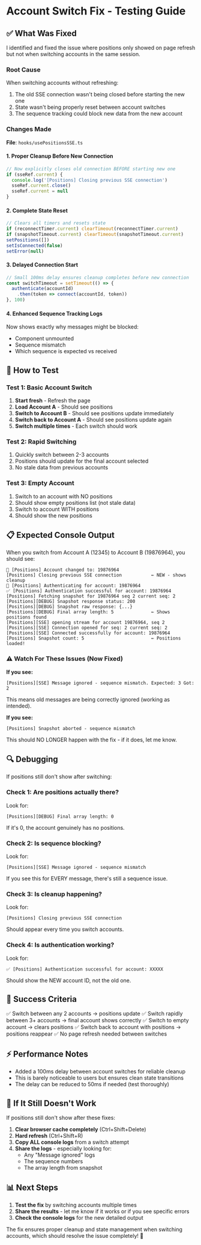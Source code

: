 # Account Switch Fix - Testing Guide

## ✅ What Was Fixed

I identified and fixed the issue where positions only showed on page refresh but not when switching accounts in the same session.

### Root Cause
When switching accounts without refreshing:
1. The old SSE connection wasn't being closed before starting the new one
2. State wasn't being properly reset between account switches
3. The sequence tracking could block new data from the new account

### Changes Made

**File**: `hooks/usePositionsSSE.ts`

#### 1. Proper Cleanup Before New Connection
```typescript
// Now explicitly closes old connection BEFORE starting new one
if (sseRef.current) {
  console.log('[Positions] Closing previous SSE connection')
  sseRef.current.close()
  sseRef.current = null
}
```

#### 2. Complete State Reset
```typescript
// Clears all timers and resets state
if (reconnectTimer.current) clearTimeout(reconnectTimer.current)
if (snapshotTimeout.current) clearTimeout(snapshotTimeout.current)
setPositions([])
setIsConnected(false)
setError(null)
```

#### 3. Delayed Connection Start
```typescript
// Small 100ms delay ensures cleanup completes before new connection
const switchTimeout = setTimeout(() => {
  authenticate(accountId)
    .then(token => connect(accountId, token))
}, 100)
```

#### 4. Enhanced Sequence Tracking Logs
Now shows exactly why messages might be blocked:
- Component unmounted
- Sequence mismatch
- Which sequence is expected vs received

## 🧪 How to Test

### Test 1: Basic Account Switch

1. **Start fresh** - Refresh the page
2. **Load Account A** - Should see positions
3. **Switch to Account B** - Should see positions update immediately
4. **Switch back to Account A** - Should see positions update again
5. **Switch multiple times** - Each switch should work

### Test 2: Rapid Switching

1. Quickly switch between 2-3 accounts
2. Positions should update for the final account selected
3. No stale data from previous accounts

### Test 3: Empty Account

1. Switch to an account with NO positions
2. Should show empty positions list (not stale data)
3. Switch to account WITH positions
4. Should show the new positions

## 📋 Expected Console Output

When you switch from Account A (12345) to Account B (19876964), you should see:

```
🔄 [Positions] Account changed to: 19876964
[Positions] Closing previous SSE connection           ← NEW - shows cleanup
🔐 [Positions] Authenticating for account: 19876964
✅ [Positions] Authentication successful for account: 19876964
[Positions] Fetching snapshot for 19876964 seq 2 current seq: 2
[Positions][DEBUG] Snapshot response status: 200
[Positions][DEBUG] Snapshot raw response: {...}
[Positions][DEBUG] Final array length: 5              ← Shows positions found
[Positions][SSE] opening stream for account 19876964, seq 2
[Positions][SSE] Connection opened for seq: 2 current seq: 2
[Positions][SSE] Connected successfully for account: 19876964
[Positions] Snapshot count: 5                         ← Positions loaded!
```

### ⚠️ Watch For These Issues (Now Fixed)

**If you see:**
```
[Positions][SSE] Message ignored - sequence mismatch. Expected: 3 Got: 2
```
This means old messages are being correctly ignored (working as intended).

**If you see:**
```
[Positions] Snapshot aborted - sequence mismatch
```
This should NO LONGER happen with the fix - if it does, let me know.

## 🔍 Debugging

If positions still don't show after switching:

### Check 1: Are positions actually there?
Look for:
```
[Positions][DEBUG] Final array length: 0
```
If it's 0, the account genuinely has no positions.

### Check 2: Is sequence blocking?
Look for:
```
[Positions][SSE] Message ignored - sequence mismatch
```
If you see this for EVERY message, there's still a sequence issue.

### Check 3: Is cleanup happening?
Look for:
```
[Positions] Closing previous SSE connection
```
Should appear every time you switch accounts.

### Check 4: Is authentication working?
Look for:
```
✅ [Positions] Authentication successful for account: XXXXX
```
Should show the NEW account ID, not the old one.

## 🎯 Success Criteria

✅ Switch between any 2 accounts → positions update
✅ Switch rapidly between 3+ accounts → final account shows correctly
✅ Switch to empty account → clears positions
✅ Switch back to account with positions → positions reappear
✅ No page refresh needed between switches

## ⚡ Performance Notes

- Added a 100ms delay between account switches for reliable cleanup
- This is barely noticeable to users but ensures clean state transitions
- The delay can be reduced to 50ms if needed (test thoroughly)

## 🐛 If It Still Doesn't Work

If positions still don't show after these fixes:

1. **Clear browser cache completely** (Ctrl+Shift+Delete)
2. **Hard refresh** (Ctrl+Shift+R)
3. **Copy ALL console logs** from a switch attempt
4. **Share the logs** - especially looking for:
   - Any "Message ignored" logs
   - The sequence numbers
   - The array length from snapshot

## 📊 Next Steps

1. **Test the fix** by switching accounts multiple times
2. **Share the results** - let me know if it works or if you see specific errors
3. **Check the console logs** for the new detailed output

The fix ensures proper cleanup and state management when switching accounts, which should resolve the issue completely! 🚀

